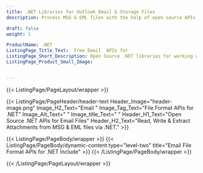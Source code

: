 ```yaml
---
title: .NET Libraries for Outlook Email & Storage Files
description: Process MSG & EML files with the help of open source APIs targeting .NET platform.

draft: false
weight: 1

ProductName: .NET
ListingPage_Title_Text:  Free Email  APIs for
ListingPage_Short_Description: Open Source .NET libraries for working with Outlook email file formats such as MSG and EML without using MS outlook.
ListingPage_Product_Small_Image: 


---
```


{{< ListingPage/PageLayout/wrapper >}}

{{< ListingPage/PageHeader/header-text
Header_Image="header-image.png"
Image_H2_Text="Email "
Image_Tag_Text="File Format APIs for .NET"
Image_Alt_Text=" "
Image_title_Text=" "
Header_H1_Text="Open Source .NET APIs for Email Files"
Header_H2_Text="Read, Write & Extract Attachments from MSG & EML files via .NET." >}}

{{< ListingPage/PageBody/wrapper >}}
{{< ListingPage/PageBody/dynamic-content type="level-two" title="Email File Format APIs for .NET Include" >}}
{{< /ListingPage/PageBody/wrapper >}}

{{< /ListingPage/PageLayout/wrapper >}}